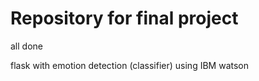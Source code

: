 # Repository for final project

all done

flask with emotion detection (classifier) using IBM watson